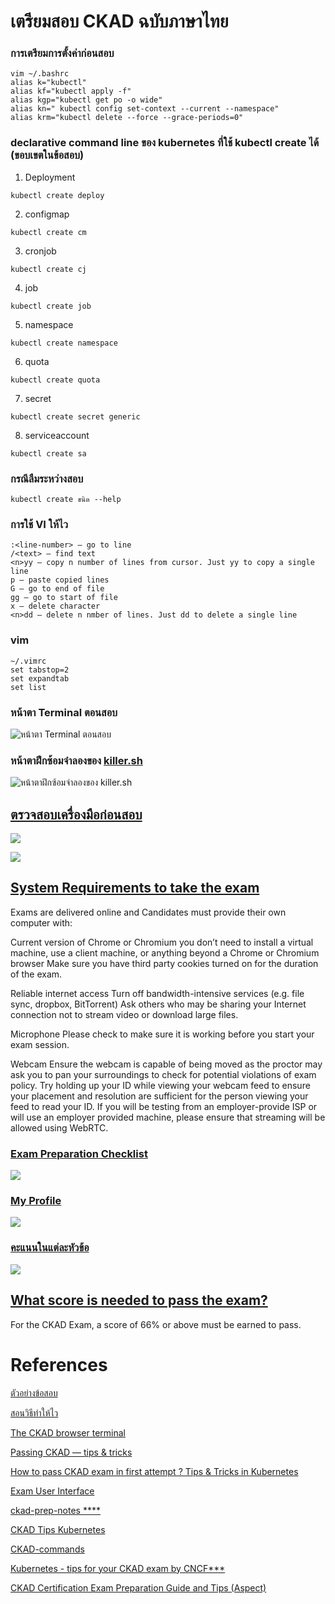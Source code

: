 # เตรียมสอบ CKAD ฉบับภาษาไทย

### การเตรียมการตั้งค่าก่อนสอบ

```
vim ~/.bashrc
alias k="kubectl"
alias kf="kubectl apply -f"
alias kgp="kubectl get po -o wide"
alias kn=" kubectl config set-context --current --namespace"
alias krm="kubectl delete --force --grace-periods=0"
```
### declarative command line ของ kubernetes ที่ใช้ kubectl create ได้ (ขอบเขตในข้อสอบ)
1. Deployment
```
kubectl create deploy 
```
2. configmap
```
kubectl create cm 
```

3. cronjob
```
kubectl create cj
```

4. job
```
kubectl create job
```

5. namespace
```
kubectl create namespace
```

6. quota
```
kubectl create quota
```
7. secret
```
kubectl create secret generic
```
8. serviceaccount
```
kubectl create sa
```

### กรณีลืมระหว่างสอบ
```
kubectl create ขนิด --help
```

### การใช้ VI ให้ไว
```
:<line-number> — go to line
/<text> — find text
<n>yy — copy n number of lines from cursor. Just yy to copy a single line
p — paste copied lines
G — go to end of file
gg — go to start of file
x — delete character
<n>dd — delete n nmber of lines. Just dd to delete a single line
```
### vim
```
~/.vimrc
set tabstop=2
set expandtab
set list
```
### หน้าตา Terminal ตอนสอบ
![หน้าตา Terminal ตอนสอบ](https://gblobscdn.gitbook.com/assets%2F-M1fWjlaqrc5PxRuWkRx%2F-MACIp1sRjCeyzqaACz5%2F-MACPci2XER6SneRwukr%2FLF%20Certification%20Exams%20ExamUI.png?alt=media&token=7c2ae009-8cd4-4d28-ae6f-d2fdcee2feb8)

### หน้าตาฝึกซ้อมจำลองของ [killer.sh](https://killer.sh/login)
![หน้าตาฝึกซ้อมจำลองของ killer.sh](https://miro.medium.com/max/1000/1*lYPcto6TAy2oSh7O2u49_Q.png)


## [ตรวจสอบเครื่องมือก่อนสอบ](https://www.examslocal.com/ScheduleExam/Home/CompatibilityCheck)

![](https://github.com/nitikornchumnankul/ckad/blob/main/resources/Screenshot%202020-10-10%20152928.png)

![](https://github.com/nitikornchumnankul/ckad/blob/main/resources/Screenshot%202020-10-10%20153029.png)

## [System Requirements to take the exam](https://docs.linuxfoundation.org/tc-docs/certification/tips-cka-and-ckad)

Exams are delivered online and Candidates must provide their own computer with:

Current version of Chrome or Chromium
you don’t need to install a virtual machine, use a client machine, or anything beyond a Chrome or Chromium browser
Make sure you have third party cookies turned on for the duration of the exam.

Reliable internet access
Turn off bandwidth-intensive services (e.g. file sync, dropbox, BitTorrent)
Ask others who may be sharing your Internet connection not to stream video or download large files.

Microphone
Please check to make sure it is working before you start your exam session.

Webcam
Ensure the webcam is capable of being moved as the proctor may ask you to pan your surroundings to check for potential violations of exam policy.
Try holding up your ID while viewing your webcam feed to ensure your placement and resolution are sufficient for the person viewing your feed to read your ID.
If you will be testing from an employer-provide ISP or will use an employer provided machine, please ensure that streaming will be allowed using WebRTC.

### [Exam Preparation Checklist](https://docs.linuxfoundation.org/tc-docs/certification/lf-candidate-handbook/exam-preparation-checklist#checklist-items)
![](https://gblobscdn.gitbook.com/assets%2F-M1fWjlaqrc5PxRuWkRx%2F-MABF2cv7lBvbGMGKiqO%2F-MABGlPn5fhdzevUhOP4%2Fexam%20checklist.png?alt=media&token=0d10ac41-3998-4df5-b0cb-b4826b3a8450)

### [My Profile](https://docs.linuxfoundation.org/tc-docs/certification/lf-candidate-handbook/my-profile)
![](https://gblobscdn.gitbook.com/assets%2F-M5QaeeC1mG9VndIpgJe%2F-MCQgtM4-VukLM1tG7xH%2F-MCQmzJ_-hjLYg8SqXXM%2F2.png?alt=media&token=743afd30-84a8-4ee5-9e28-112511c8146f)
### [คะแนนในแต่ละหัวข้อ](https://github.com/cncf/curriculum)
![](https://github.com/nitikornchumnankul/ckad/blob/main/resources/Exam%20Curriculum.png)


## [What score is needed to pass the exam?](https://docs.linuxfoundation.org/tc-docs/certification/faq-cka-ckad-cks)

For the CKAD Exam, a score of 66% or above must be earned to pass.


# References

[ตัวอย่างข้อสอบ](https://www.youtube.com/watch?v=5cgpFWVD8ds)

[สอนวิธีทำให้ไว](https://www.youtube.com/watch?v=dIBX8TQJxW8)

[The CKAD browser terminal](https://codeburst.io/the-ckad-browser-terminal-10fab2e8122e)

[Passing CKAD — tips & tricks](https://medium.com/@afkham_azeez/passing-ckad-tips-tricks-e24712f3e4a4)

[How to pass CKAD exam in first attempt ? Tips & Tricks in Kubernetes](https://medium.com/@nikhilagrawal577/how-to-pass-ckad-exam-in-1st-attempt-tips-tricks-in-k8s-9e14477699ca)

[Exam User Interface](https://docs.linuxfoundation.org/tc-docs/certification/lf-candidate-handbook/exam-user-interface#linux-server-terminal)

[ckad-prep-notes ****](https://github.com/twajr/ckad-prep-notes)

[CKAD Tips Kubernetes](https://killer.sh/attendee/b3b6d191-f657-43f6-ae07-7663fe9dc375/tips)

[CKAD-commands](https://github.com/marcusvieira88/CKAD-commands)

[Kubernetes - tips for your CKAD exam by CNCF***](https://en.sokube.ch/post/kubernetes-tips-for-your-ckad-exam-by-cncfX)

[CKAD Certification Exam Preparation Guide and Tips (Aspect)](https://kloudnative.blogspot.com/2020/09/ckad-certification-exam-preparation.html?m=1&fbclid=IwAR3x-EgpkNt2C31o9vw3jzrJSxiI2LkDW2GgQGLjgaTf0ABCAa3jaK1Ejus)
